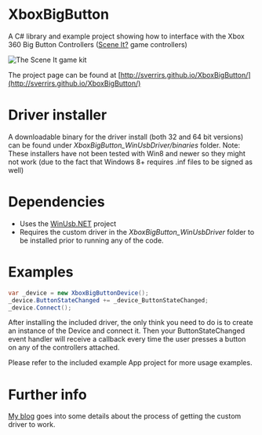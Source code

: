 # XboxBigButton
A C# library and example project showing how to interface with the Xbox 360 Big Button Controllers ([Scene It?](https://en.wikipedia.org/wiki/Scene_It%3F) game controllers)

![The Scene It game kit](http://1.bp.blogspot.com/-lRn76FpzitM/Vh1W2TxJ7mI/AAAAAAAABaw/LVQ4r_PY4ZI/s1600/02.jpg "The Scene It game kit")

The project page can be found at [http://sverrirs.github.io/XboxBigButton/](http://sverrirs.github.io/XboxBigButton/)

# Driver installer
A downloadable binary for the driver install (both 32 and 64 bit versions) can be found under *XboxBigButton_WinUsbDriver/binaries* folder. 
Note: These installers have not been tested with Win8 and newer so they might not work (due to the fact that Windows 8+ requires .inf files to be signed as well)

# Dependencies
* Uses the [WinUsb.NET](https://github.com/madwizard-thomas/winusbnet/) project 
* Requires the custom driver in the *XboxBigButton_WinUsbDriver* folder to be installed prior to running any of the code.

# Examples
```csharp
var _device = new XboxBigButtonDevice();
_device.ButtonStateChanged += _device_ButtonStateChanged;
_device.Connect();
```

After installing the included driver, the only think you need to do is to create an instance of the Device and connect it. Then your ButtonStateChanged event handler will receive a callback every time the user presses a button on any of the controllers attached.

Please refer to the included example App project for more usage examples.

# Further info
[My blog](http://hardkjarni.blogspot.co.uk/2015/10/how-to-use-xbox-360-big-button.html) goes into some details about the process of getting the custom driver to work.
